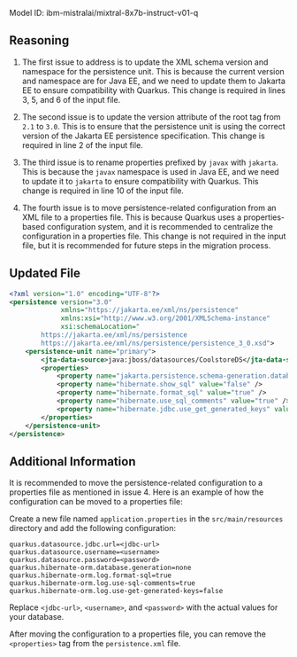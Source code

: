 Model ID: ibm-mistralai/mixtral-8x7b-instruct-v01-q

## Reasoning

1. The first issue to address is to update the XML schema version and namespace for the persistence unit. This is because the current version and namespace are for Java EE, and we need to update them to Jakarta EE to ensure compatibility with Quarkus. This change is required in lines 3, 5, and 6 of the input file.

2. The second issue is to update the version attribute of the root tag from `2.1` to `3.0`. This is to ensure that the persistence unit is using the correct version of the Jakarta EE persistence specification. This change is required in line 2 of the input file.

3. The third issue is to rename properties prefixed by `javax` with `jakarta`. This is because the `javax` namespace is used in Java EE, and we need to update it to `jakarta` to ensure compatibility with Quarkus. This change is required in line 10 of the input file.

4. The fourth issue is to move persistence-related configuration from an XML file to a properties file. This is because Quarkus uses a properties-based configuration system, and it is recommended to centralize the configuration in a properties file. This change is not required in the input file, but it is recommended for future steps in the migration process.

## Updated File

```xml
<?xml version="1.0" encoding="UTF-8"?>
<persistence version="3.0"
             xmlns="https://jakarta.ee/xml/ns/persistence"
             xmlns:xsi="http://www.w3.org/2001/XMLSchema-instance"
             xsi:schemaLocation="
        https://jakarta.ee/xml/ns/persistence
        https://jakarta.ee/xml/ns/persistence/persistence_3_0.xsd">
    <persistence-unit name="primary">
        <jta-data-source>java:jboss/datasources/CoolstoreDS</jta-data-source>
        <properties>
            <property name="jakarta.persistence.schema-generation.database.action" value="none"/>
            <property name="hibernate.show_sql" value="false" />
            <property name="hibernate.format_sql" value="true" />
            <property name="hibernate.use_sql_comments" value="true" />
            <property name="hibernate.jdbc.use_get_generated_keys" value="false" />
        </properties>
    </persistence-unit>
</persistence>
```

## Additional Information

It is recommended to move the persistence-related configuration to a properties file as mentioned in issue 4. Here is an example of how the configuration can be moved to a properties file:

Create a new file named `application.properties` in the `src/main/resources` directory and add the following configuration:

```
quarkus.datasource.jdbc.url=<jdbc-url>
quarkus.datasource.username=<username>
quarkus.datasource.password=<password>
quarkus.hibernate-orm.database.generation=none
quarkus.hibernate-orm.log.format-sql=true
quarkus.hibernate-orm.log.use-sql-comments=true
quarkus.hibernate-orm.log.use-get-generated-keys=false
```

Replace `<jdbc-url>`, `<username>`, and `<password>` with the actual values for your database.

After moving the configuration to a properties file, you can remove the `<properties>` tag from the `persistence.xml` file.